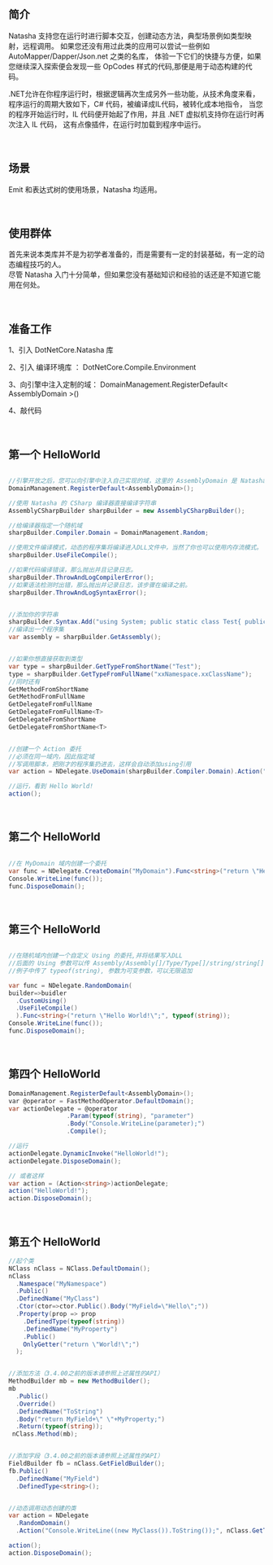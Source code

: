 
## 简介

Natasha 支持您在运行时进行脚本交互，创建动态方法，典型场景例如类型映射，远程调用。
如果您还没有用过此类的应用可以尝试一些例如 AutoMapper/Dapper/Json.net 之类的名库，
体验一下它们的快捷与方便，如果您继续深入探索便会发现一些 OpCodes 样式的代码,那便是用于动态构建的代码。

.NET允许在你程序运行时，根据逻辑再次生成另外一些功能，从技术角度来看，
程序运行的周期大致如下，C# 代码，被编译成IL代码，被转化成本地指令，
当您的程序开始运行时，IL 代码便开始起了作用，并且 .NET 虚拟机支持你在运行时再次注入 IL 代码，
这有点像插件，在运行时加载到程序中运行。  

<br/>  

## 场景

Emit 和表达式树的使用场景，Natasha 均适用。  


<br/>  

## 使用群体

首先来说本类库并不是为初学者准备的，而是需要有一定的封装基础，有一定的动态编程技巧的人。  
尽管 Natasha 入门十分简单，但如果您没有基础知识和经验的话还是不知道它能用在何处。  


<br/>  

## 准备工作

1、引入 DotNetCore.Natasha 库  

2、引入 编译环境库 ： DotNetCore.Compile.Environment  

3、向引擎中注入定制的域：  DomainManagement.RegisterDefault< AssemblyDomain >()

4、敲代码

<br/>  


## 第一个 HelloWorld

```C#

//引擎开放之后，您可以向引擎中注入自己实现的域，这里的 AssemblyDomain 是 Natasha 实现的域
DomainManagement.RegisterDefault<AssemblyDomain>();

//使用 Natasha 的 CSharp 编译器直接编译字符串
AssemblyCSharpBuilder sharpBuilder = new AssemblyCSharpBuilder();

//给编译器指定一个随机域
sharpBuilder.Compiler.Domain = DomainManagement.Random;

//使用文件编译模式，动态的程序集将编译进入DLL文件中，当然了你也可以使用内存流模式。
sharpBuilder.UseFileCompile();

//如果代码编译错误，那么抛出并且记录日志。
sharpBuilder.ThrowAndLogCompilerError();
//如果语法检测时出错，那么抛出并记录日志，该步骤在编译之前。
sharpBuilder.ThrowAndLogSyntaxError();


//添加你的字符串
sharpBuilder.Syntax.Add("using System; public static class Test{ public static void Show(){ Console.WriteLine(\"Hello World!\");}}");
//编译出一个程序集
var assembly = sharpBuilder.GetAssembly();


//如果你想直接获取到类型
var type = sharpBuilder.GetTypeFromShortName("Test");
type = sharpBuilder.GetTypeFromFullName("xxNamespace.xxClassName");
//同时还有
GetMethodFromShortName
GetMethodFromFullName
GetDelegateFromFullName
GetDelegateFromFullName<T>
GetDelegateFromShortName
GetDelegateFromShortName<T>


//创建一个 Action 委托
//必须在同一域内，因此指定域
//写调用脚本，把刚才的程序集扔进去，这样会自动添加using引用
var action = NDelegate.UseDomain(sharpBuilder.Compiler.Domain).Action("Test.Show();", assembly);

//运行，看到 Hello World!
action();

```

<br/>  

## 第二个 HelloWorld

```C#

//在 MyDomain 域内创建一个委托
var func = NDelegate.CreateDomain("MyDomain").Func<string>("return \"Hello World!\";");
Console.WriteLine(func());
func.DisposeDomain();

```

<br/>  

## 第三个 HelloWorld

```C#

//在随机域内创建一个自定义 Using 的委托,并将结果写入DLL
//后面的 Using 参数可以传 Assembly/Assembly[]/Type/Type[]/string/string[]
//例子中传了 typeof(string), 参数为可变参数，可以无限追加

var func = NDelegate.RandomDomain(
builder=>buidler
  .CustomUsing()
  .UseFileCompile()
  ).Func<string>("return \"Hello World!\";", typeof(string));
Console.WriteLine(func());
func.DisposeDomain();

```  

<br/>  


## 第四个 HelloWorld

```C#
DomainManagement.RegisterDefault<AssemblyDomain>();
var @operator = FastMethodOperator.DefaultDomain();
var actionDelegate = @operator
                .Param(typeof(string), "parameter")
                .Body("Console.WriteLine(parameter);")
                .Compile();

//运行
actionDelegate.DynamicInvoke("HelloWorld!");
actionDelegate.DisposeDomain();

// 或者这样
var action = (Action<string>)actionDelegate;
action("HelloWorld!");
action.DisposeDomain();
```  

<br/>  


## 第五个 HelloWorld

```C#
//起个类
NClass nClass = NClass.DefaultDomain();
nClass
  .Namespace("MyNamespace")
  .Public()
  .DefinedName("MyClass")
  .Ctor(ctor=>ctor.Public().Body("MyField=\"Hello\";"))
  .Property(prop => prop
    .DefinedType(typeof(string))
    .DefinedName("MyProperty")
    .Public()
    OnlyGetter("return \"World!\";")
  );


//添加方法（3.4.00之前的版本请参照上述属性的API）
MethodBuilder mb = new MethodBuilder();
mb
  .Public()
  .Override()
  .DefinedName("ToString")
  .Body("return MyField+\" \"+MyProperty;")
  .Return(typeof(string));
 nClass.Method(mb);


//添加字段（3.4.00之前的版本请参照上述属性的API）
FieldBuilder fb = nClass.GetFieldBuilder();
fb.Public()
  .DefinedName("MyField")
  .DefinedType<string>();


//动态调用动态创建的类
var action = NDelegate
  .RandomDomain()
  .Action("Console.WriteLine((new MyClass()).ToString());", nClass.GetType());

action();
action.DisposeDomain();
```

